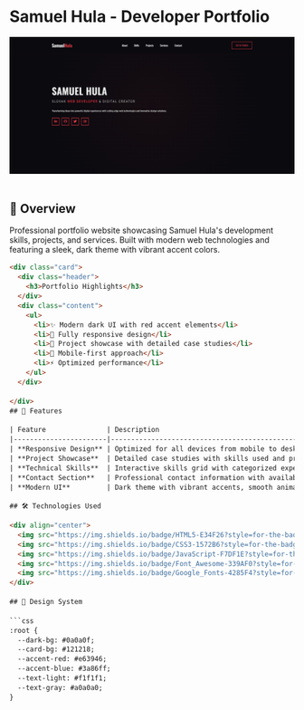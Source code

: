﻿# Samuel Hula - Developer Portfolio

<div align="center">
  <img src="./images/screenshot.png" alt="Portfolio Screenshot" width="800">
</div>

<br>

## 🌟 Overview

Professional portfolio website showcasing Samuel Hula's development skills, projects, and services. Built with modern web technologies and featuring a sleek, dark theme with vibrant accent colors.

```html
<div class="card">
  <div class="header">
    <h3>Portfolio Highlights</h3>
  </div>
  <div class="content">
    <ul>
      <li>✨ Modern dark UI with red accent elements</li>
      <li>🚀 Fully responsive design</li>
      <li>🎯 Project showcase with detailed case studies</li>
      <li>📱 Mobile-first approach</li>
      <li>⚡ Optimized performance</li>
    </ul>
  </div>

</div>
## 🚀 Features

| Feature               | Description                                                                 |
|-----------------------|-----------------------------------------------------------------------------|
| **Responsive Design** | Optimized for all devices from mobile to desktop                            |
| **Project Showcase**  | Detailed case studies with skills used and project status indicators       |
| **Technical Skills**  | Interactive skills grid with categorized expertise                          |
| **Contact Section**   | Professional contact information with availability status                  |
| **Modern UI**         | Dark theme with vibrant accents, smooth animations, and clean typography   |

## 🛠 Technologies Used

<div align="center">
  <img src="https://img.shields.io/badge/HTML5-E34F26?style=for-the-badge&logo=html5&logoColor=white" alt="HTML5">
  <img src="https://img.shields.io/badge/CSS3-1572B6?style=for-the-badge&logo=css3&logoColor=white" alt="CSS3">
  <img src="https://img.shields.io/badge/JavaScript-F7DF1E?style=for-the-badge&logo=javascript&logoColor=black" alt="JavaScript">
  <img src="https://img.shields.io/badge/Font_Awesome-339AF0?style=for-the-badge&logo=fontawesome&logoColor=white" alt="Font Awesome">
  <img src="https://img.shields.io/badge/Google_Fonts-4285F4?style=for-the-badge&logo=google&logoColor=white" alt="Google Fonts">
</div>

## 🎨 Design System

```css
:root {
  --dark-bg: #0a0a0f;
  --card-bg: #121218;
  --accent-red: #e63946;
  --accent-blue: #3a86ff;
  --text-light: #f1f1f1;
  --text-gray: #a0a0a0;
}
